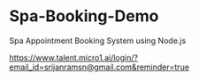 # Spa-Booking-Demo
Spa Appointment Booking System using Node.js

https://www.talent.micro1.ai/login/?email_id=srijanramsn@gmail.com&reminder=true
